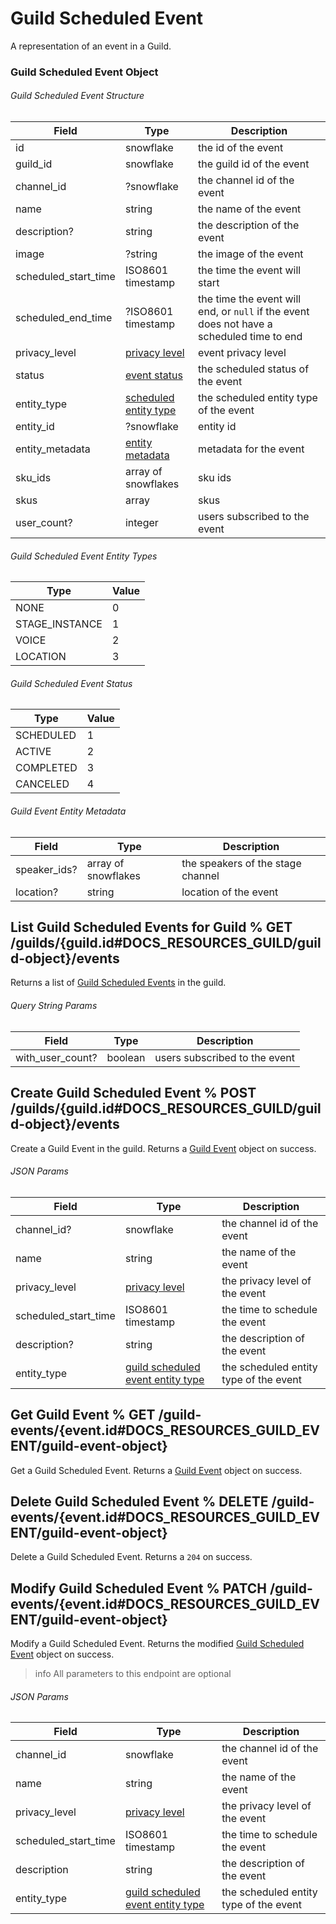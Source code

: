 # Guild Scheduled Event

A representation of an event in a Guild.

### Guild Scheduled Event Object

###### Guild Scheduled Event Structure

| Field                | Type                                                                                                       | Description                                                                               |
| -------------------- | ---------------------------------------------------------------------------------------------------------- | ----------------------------------------------------------------------------------------- |
| id                   | snowflake                                                                                                  | the id of the event                                                                       |
| guild_id             | snowflake                                                                                                  | the guild id of the event                                                                 |
| channel_id           | ?snowflake                                                                                                 | the channel id of the event                                                               |
| name                 | string                                                                                                     | the name of the event                                                                     |
| description?         | string                                                                                                     | the description of the event                                                              |
| image                | ?string                                                                                                    | the image of the event                                                                    |
| scheduled_start_time | ISO8601 timestamp                                                                                          | the time the event will start                                                             |
| scheduled_end_time   | ?ISO8601 timestamp                                                                                         | the time the event will end, or `null` if the event does not have a scheduled time to end |
| privacy_level        | [privacy level](#DOCS_RESOURCES_STAGE_INSTANCE/stage-instance-object-privacy-level)                        | event privacy level                                                                       |
| status               | [event status](#DOCS_RESOURCES_GUILD_EVENT/guild-event-object-guild-scheduled-event-status)                | the scheduled status of the event                                                         |
| entity_type          | [scheduled entity type](#DOCS_RESOURCES_GUILD_EVENT/guild-event-object-guild-scheduled-event-entity-types) | the scheduled entity type of the event                                                    |
| entity_id            | ?snowflake                                                                                                 | entity id                                                                                 |
| entity_metadata      | [entity metadata](#DOCS_RESOURCES_GUILD_EVENT/guild-event-object-guild-event-entity-metadata)              | metadata for the event                                                                    |
| sku_ids              | array of snowflakes                                                                                        | sku ids                                                                                   |
| skus                 | array                                                                                                      | skus                                                                                      |
| user_count?          | integer                                                                                                    | users subscribed to the event                                                             |

###### Guild Scheduled Event Entity Types

| Type           | Value |
| -------------- | ----- |
| NONE           | 0     |
| STAGE_INSTANCE | 1     |
| VOICE          | 2     |
| LOCATION       | 3     |

###### Guild Scheduled Event Status

| Type      | Value |
| --------- | ----- |
| SCHEDULED | 1     |
| ACTIVE    | 2     |
| COMPLETED | 3     |
| CANCELED  | 4     |

###### Guild Event Entity Metadata

| Field        | Type                | Description                       |
| ------------ | ------------------- | --------------------------------- |
| speaker_ids? | array of snowflakes | the speakers of the stage channel |
| location?    | string              | location of the event             |

## List Guild Scheduled Events for Guild % GET /guilds/{guild.id#DOCS_RESOURCES_GUILD/guild-object}/events

Returns a list of [Guild Scheduled Events](#DOCS_RESOURCES_GUILD_EVENT/guild-event-object) in the guild.

###### Query String Params

| Field            | Type    | Description                   |
| ---------------- | ------- | ----------------------------- |
| with_user_count? | boolean | users subscribed to the event |

## Create Guild Scheduled Event % POST /guilds/{guild.id#DOCS_RESOURCES_GUILD/guild-object}/events

Create a Guild Event in the guild. Returns a [Guild Event](#DOCS_RESOURCES_GUILD_EVENT/guild-event-object) object on success.

###### JSON Params

| Field                | Type                                                                                                                   | Description                            |
| -------------------- | ---------------------------------------------------------------------------------------------------------------------- | -------------------------------------- |
| channel_id?          | snowflake                                                                                                              | the channel id of the event            |
| name                 | string                                                                                                                 | the name of the event                  |
| privacy_level        | [privacy level](#DOCS_RESOURCES_STAGE_INSTANCE/stage-instance-object-privacy-level)                                    | the privacy level of the event         |
| scheduled_start_time | ISO8601 timestamp                                                                                                      | the time to schedule the event         |
| description?         | string                                                                                                                 | the description of the event           |
| entity_type          | [guild scheduled event entity type](#DOCS_RESOURCES_GUILD_EVENT/guild-event-object-guild-scheduled-event-entity-types) | the scheduled entity type of the event |

## Get Guild Event % GET /guild-events/{event.id#DOCS_RESOURCES_GUILD_EVENT/guild-event-object}

Get a Guild Scheduled Event. Returns a [Guild Event](#DOCS_RESOURCES_GUILD_EVENT/guild-event-object) object on success.

## Delete Guild Scheduled Event % DELETE /guild-events/{event.id#DOCS_RESOURCES_GUILD_EVENT/guild-event-object}

Delete a Guild Scheduled Event. Returns a `204` on success.

## Modify Guild Scheduled Event % PATCH /guild-events/{event.id#DOCS_RESOURCES_GUILD_EVENT/guild-event-object}

Modify a Guild Scheduled Event. Returns the modified [Guild Scheduled Event](#DOCS_RESOURCES_GUILD_EVENT/guild-event-object) object on success.

> info
> All parameters to this endpoint are optional

###### JSON Params

| Field                | Type                                                                                                                   | Description                            |
| -------------------- | ---------------------------------------------------------------------------------------------------------------------- | -------------------------------------- |
| channel_id           | snowflake                                                                                                              | the channel id of the event            |
| name                 | string                                                                                                                 | the name of the event                  |
| privacy_level        | [privacy level](#DOCS_RESOURCES_STAGE_INSTANCE/stage-instance-object-privacy-level)                                    | the privacy level of the event         |
| scheduled_start_time | ISO8601 timestamp                                                                                                      | the time to schedule the event         |
| description          | string                                                                                                                 | the description of the event           |
| entity_type          | [guild scheduled event entity type](#DOCS_RESOURCES_GUILD_EVENT/guild-event-object-guild-scheduled-event-entity-types) | the scheduled entity type of the event |
